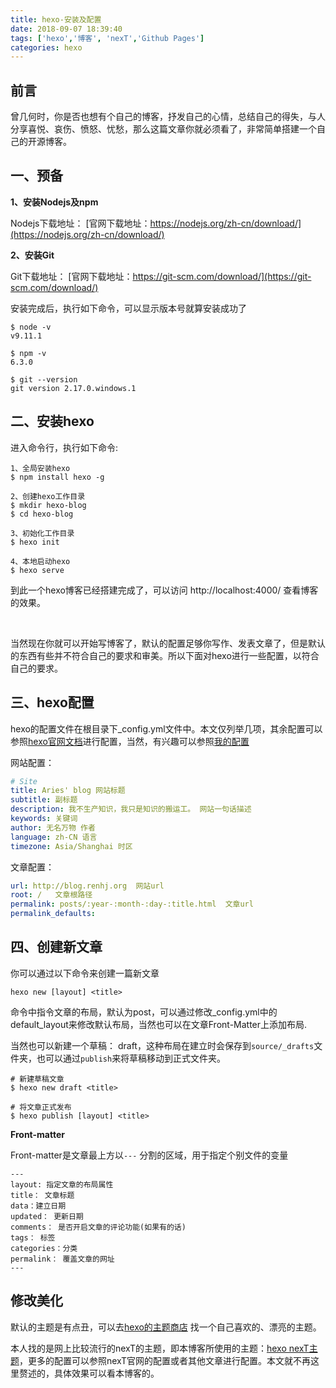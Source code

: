 ```yaml
---
title: hexo-安装及配置
date: 2018-09-07 18:39:40
tags: ['hexo','博客', 'nexT','Github Pages']
categories: hexo
---
```


## 前言
曾几何时，你是否也想有个自己的博客，抒发自己的心情，总结自己的得失，与人分享喜悦、哀伤、愤怒、忧愁，那么这篇文章你就必须看了，非常简单搭建一个自己的开源博客。

## 一、预备
  
**1、安装Nodejs及npm**

Nodejs下载地址： [官网下载地址：https://nodejs.org/zh-cn/download/](https://nodejs.org/zh-cn/download/)

**2、安装Git**

Git下载地址： [官网下载地址：https://git-scm.com/download/](https://git-scm.com/download/)

安装完成后，执行如下命令，可以显示版本号就算安装成功了  

```shell
$ node -v
v9.11.1

$ npm -v
6.3.0

$ git --version
git version 2.17.0.windows.1
```

## 二、安装hexo 

进入命令行，执行如下命令:  

```shell
1、全局安装hexo
$ npm install hexo -g

2、创建hexo工作目录
$ mkdir hexo-blog
$ cd hexo-blog

3、初始化工作目录
$ hexo init

4、本地启动hexo
$ hexo serve
```
  
到此一个hexo博客已经搭建完成了，可以访问 http://localhost:4000/ 查看博客的效果。

<br>

当然现在你就可以开始写博客了，默认的配置足够你写作、发表文章了，但是默认的东西有些并不符合自己的要求和审美。所以下面对hexo进行一些配置，以符合自己的要求。

## 三、hexo配置

hexo的配置文件在根目录下_config.yml文件中。本文仅列举几项，其余配置可以参照[hexo官网文档](https://hexo.io/zh-cn/docs/configuration.html)进行配置，当然，有兴趣可以参照[我的配置](https://github.com/AriesRen/ariesren.github.io)


网站配置：
```yml
# Site
title: Aries' blog 网站标题
subtitle: 副标题
description: 我不生产知识，我只是知识的搬运工。 网站一句话描述
keywords: 关键词
author: 无名万物 作者
language: zh-CN 语言
timezone: Asia/Shanghai 时区
```

文章配置： 
```yml
url: http://blog.renhj.org  网站url
root: /   文章根路径
permalink: posts/:year-:month-:day-:title.html  文章url
permalink_defaults:
```

## 四、创建新文章

你可以通过以下命令来创建一篇新文章
```shell
hexo new [layout] <title>
```

命令中指令文章的布局，默认为post，可以通过修改_config.yml中的default_layout来修改默认布局，当然也可以在文章Front-Matter上添加布局.


当然也可以新建一个草稿： draft，这种布局在建立时会保存到`source/_drafts`文件夹，也可以通过`publish`来将草稿移动到正式文件夹。

```shell
# 新建草稿文章
$ hexo new draft <title>

# 将文章正式发布
$ hexo publish [layout] <title>
```

**Front-matter**

Front-matter是文章最上方以`---` 分割的区域，用于指定个别文件的变量

```
---
layout: 指定文章的布局属性
title： 文章标题
data：建立日期
updated： 更新日期
comments： 是否开启文章的评论功能(如果有的话)
tags： 标签
categories：分类
permalink： 覆盖文章的网址
---
```


##  修改美化


默认的主题是有点丑，可以去[hexo的主题商店](https://hexo.io/themes/) 找一个自己喜欢的、漂亮的主题。

本人找的是网上比较流行的nexT的主题，即本博客所使用的主题：[hexo nexT主题](http://theme-next.iissnan.com/)，更多的配置可以参照nexT官网的配置或者其他文章进行配置。本文就不再这里赘述的，具体效果可以看本博客的。

<br>

<script async src="//pagead2.googlesyndication.com/pagead/js/adsbygoogle.js"></script>
<!-- 信息流广告 -->
<ins class="adsbygoogle"
     style="display:block"
     data-ad-client="ca-pub-4127326375481893"
     data-ad-slot="9105526840"
     data-ad-format="auto"
     data-full-width-responsive="true"></ins>
<script>
(adsbygoogle = window.adsbygoogle || []).push({});
</script>